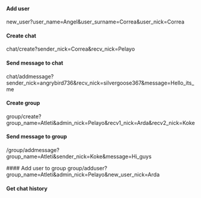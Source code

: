 #### Add user
new_user?user_name=Angel&user_surname=Correa&user_nick=Correa

#### Create chat
chat/create?sender_nick=Correa&recv_nick=Pelayo

#### Send message to chat
chat/addmessage?sender_nick=angrybird736&recv_nick=silvergoose367&message=Hello_its_me

#### Create group
group/create?group_name=Atleti&admin_nick=Pelayo&recv1_nick=Arda&recv2_nick=Koke

#### Send message to group
/group/addmessage?group_name=Atleti&sender_nick=Koke&message=Hi_guys

#### Add user to group
group/adduser?group_name=Atleti&admin_nick=Pelayo&new_user_nick=Arda

#### Get chat history
